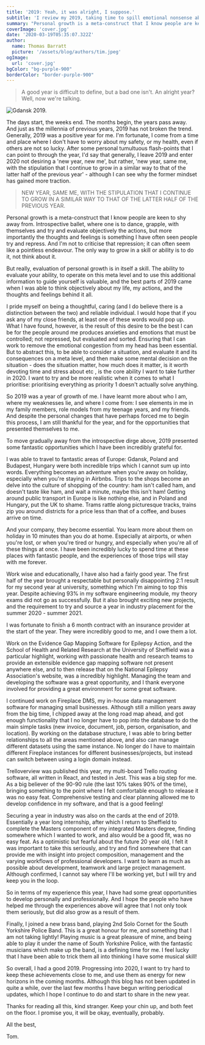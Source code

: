 ```yaml
---
title: '2019: Yeah, it was alright, I suppose.'
subtitle: 'I review my 2019, taking time to spill emotional nonsense about personal growth.'
summary: "Personal growth is a meta-construct that I know people are keen to shy away from. Introspective ballet, where one is to dance, grapple, with themselves and try and evaluate objectively the actions, but more importantly the thoughts and feelings is something I have often seen people try and repress. And I'm not to criticise that repression;it can often seem like a pointless endeavour. The only way to grow in a skill or ability is to do it, not think about it."
coverImage: 'cover.jpg'
date: '2020-03-19T05:35:07.322Z'
author:
  name: Thomas Barratt
  picture: '/assets/blog/authors/tim.jpeg'
ogImage:
  url: 'cover.jpg'
bgColor: "bg-purple-900"
borderColor: "border-purple-900"
---
```


> A good year is difficult to define, but a bad one isn't. An alright year? Well, now we're talking.

![Gdansk 2019.](/assets/blog/2019-yeah-it-was-alright-i-suppose/cover.jpg "Gdansk 2019.")

The days start, the weeks end. The months begin, the years pass away. And just as the millennia of previous years, 2019 has not broken the trend. Generally, 2019 was a positive year for me. I'm fortunate, I come from a time and place where I don't have to worry about my safety, or my health, even if others are not so lucky. After some personal tumultuous flash-points that I can point to through the year, I'd say that generally, I leave 2019 and enter 2020 not desiring a 'new year, new me', but rather, 'new year, same me, with the stipulation that I continue to grow in a similar way to that of the latter half of the previous year' - although I can see why the former mindset has gained more traction.

> NEW YEAR, SAME ME, WITH THE STIPULATION THAT I CONTINUE TO GROW IN A SIMILAR WAY TO THAT OF THE LATTER HALF OF THE PREVIOUS YEAR.


Personal growth is a meta-construct that I know people are keen to shy away from. Introspective ballet, where one is to dance, grapple, with themselves and try and evaluate objectively the actions, but more importantly the thoughts and feelings is something I have often seen people try and repress. And I'm not to criticise that repression; it can often seem like a pointless endeavour. The only way to grow in a skill or ability is to do it, not think about it.

But really, evaluation of personal growth is in itself a skill. The ability to evaluate your ability, to operate on this meta level and to use this additional information to guide yourself is valuable, and the best parts of 2019 came when I was able to think objectively about my life, my actions, and the thoughts and feelings behind it all.

I pride myself on being a thoughtful, caring (and I do believe there is a distinction between the two) and reliable individual. I would hope that if you ask any of my close friends, at least one of these words would pop up. What I have found, however, is the result of this desire to be the best I can be for the people around me produces anxieties and emotions that must be controlled; not repressed, but evaluated and sorted. Ensuring that I can work to remove the emotional congestion from my head has been essential. But to abstract this, to be able to consider a situation, and evaluate it and its consequences on a meta level, and then make some mental decision on the situation - does the situation matter, how much does it matter, is it worth devoting time and stress about etc , is the core ability I want to take further in 2020. I want to try and be more realistic when it comes to what I prioritise: prioritising everything as priority 1 doesn't actually solve anything.

So 2019 was a year of growth of me. I have learnt more about who I am, where my weaknesses lie, and where I come from: I see elements in me in my family members, role models from my teenage years, and my friends. And despite the personal changes that have perhaps forced me to begin this process, I am still thankful for the year, and for the opportunities that presented themselves to me.

To move gradually away from the introspective dirge above, 2019 presented some fantastic opportunities which I have been incredibly grateful for.



I was able to travel to fantastic areas of Europe: Gdansk, Poland and Budapest, Hungary were both incredible trips which I cannot sum up into words. Everything becomes an adventure when you're away on holiday, especially when you're staying in Airbnbs. Trips to the shops become an delve into the culture of shopping of the country: ham isn't called ham, and doesn't taste like ham, and wait a minute, maybe this isn't ham! Getting around public transport in Europe is like nothing else, and in Poland and Hungary, put the UK to shame. Trams rattle along picturesque tracks, trains zip you around districts for a price less than that of a coffee, and buses arrive on time.

And your company, they become essential. You learn more about them on holiday in 10 minutes than you do at home. Especially at airports, or when you're lost, or when you're tired or hungry, and especially when you're all of these things at once. I have been incredibly lucky to spend time at these places with fantastic people, and the experiences of those trips will stay with me forever.



Work wise and educationally, I have also had a fairly good year. The first half of the year brought a respectable but personally disappointing 2:1 result for my second year at university, something which I'm aiming to top this year. Despite achieving 93% in my software engineering module, my theory exams did not go as successfully. But it also brought exciting new projects, and the requirement to try and source a year in industry placement for the summer 2020 - summer 2021.

I was fortunate to finish a 6 month contract with an insurance provider at the start of the year. They were incredibly good to me, and I owe them a lot.

Work on the Evidence Gap Mapping Software for Epilepsy Action, and the School of Health and Related Research at the University of Sheffield was a particular highlight, working with passionate health and research teams to provide an extensible evidence gap mapping software not present anywhere else, and to then release that on the National Epilepsy Association's website, was a incredibly highlight. Managing the team and developing the software was a great opportunity, and I thank everyone involved for providing a great environment for some great software.

I continued work on Fireplace DMS, my in-house data management software for managing small businesses. Although still a million years away from the big time, I chipped away at the long road map ahead, and got enough functionality that I no longer have to pop into the database to do the main simple tasks (new invoice, document, job, person, organisation, and location). By working on the database structure, I was able to bring better relationships to all the areas mentioned above, and also can manage different datasets using the same instance. No longer do I have to maintain different Fireplace instances for different businesses/projects, but instead can switch between using a login domain instead.

Trelloverview was published this year, my multi-board Trello routing software, all written in React, and tested in Jest. This was a big step for me. As a big believer of the 90-90 rule (the last 10% takes 90% of the time), bringing something to the point where I felt comfortable enough to release it was no easy feat. Comprehensive testing and clear planning allowed me to develop confidence in my software, and that is a good feeling!

Securing a year in industry was also on the cards at the end of 2019. Essentially a year long internship, after which I return to Sheffield to complete the Masters component of my integrated Masters degree, finding somewhere which I wanted to work, and also would be a good fit, was no easy feat. As a optimistic but fearful about the future 20 year old, I felt it was important to take this seriously, and try and find somewhere that can provide me with insight into project composition, management and the varying workflows of professional developers. I want to learn as much as possible about development, teamwork and large project management. Although confirmed, I cannot say where I'll be working yet, but I will try and keep you in the loop.

So in terms of my experience this year, I have had some great opportunities to develop personally and professionally. And I hope the people who have helped me through the experiences above will agree that I not only took them seriously, but did also grow as a result of them.

Finally, I joined a new brass band, playing 2nd Solo Cornet for the South Yorkshire Police Band. This is a great honour for me, and something that I am not taking lightly! Playing music is a great pleasure of mine, and being able to play it under the name of South Yorkshire Police, with the fantastic musicians which make up the band, is a defining time for me. I feel lucky that I have been able to trick them all into thinking I have some musical skill!



So overall, I had a good 2019. Progressing into 2020, I want to try hard to keep these achievements close to me, and use them as energy for new horizons in the coming months. Although this blog has not been updated in quite a while, over the last few months I have begun writing periodical updates, which I hope I continue to do and start to share in the new year.

Thanks for reading all this, kind stranger. Keep your chin up, and both feet on the floor. I promise you, it will be okay, eventually, probably.

All the best,

Tom.
